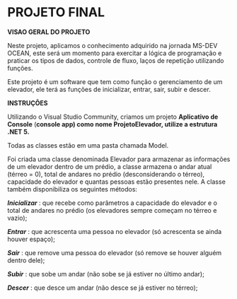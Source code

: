 # PROJETO FINAL

**VISAO GERAL DO PROJETO**

Neste projeto, aplicamos o conhecimento adquirido na jornada MS-DEV OCEAN, este será um momento para exercitar a lógica de programação e praticar os tipos de dados, controle de fluxo, laços de repetição utilizando funções. 

Este projeto é um software que tem como função o gerenciamento de um elevador, ele terá as funções de inicializar, entrar, sair, subir e descer.  

**INSTRUÇÕES**

Utilizando o Visual Studio Community, criamos um projeto **Aplicativo de Console** (**console app) como nome ProjetoElevador, utilize a estrutura .NET 5.**

Todas as classes estão em uma pasta chamada Model.

Foi criada uma classe denominada Elevador para armazenar as informações de um elevador
dentro de um prédio, a classe armazena o andar atual (térreo = 0), total de andares
no prédio (desconsiderando o térreo), capacidade do elevador e quantas pessoas estão
presentes nele. A classe também disponibiliza os seguintes métodos:

***Inicializar*** : que recebe como parâmetros a capacidade do elevador e o total de andares no prédio (os elevadores sempre começam no térreo e vazio);

***Entrar*** : que acrescenta uma pessoa no elevador (só acrescenta se ainda houver espaço);

***Sair*** : que remove uma pessoa do elevador (só remove se houver alguém dentro dele);

***Subir*** : que sobe um andar (não sobe se já estiver no último andar);

***Descer*** : que desce um andar (não desce se já estiver no térreo);
